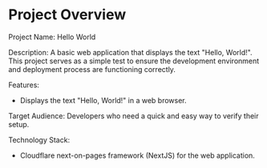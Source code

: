 # Project Overview

Project Name: Hello World

Description: A basic web application that displays the text "Hello, World!". This project serves as a simple test to ensure the development environment and deployment process are functioning correctly.

Features:

*   Displays the text "Hello, World!" in a web browser.

Target Audience: Developers who need a quick and easy way to verify their setup.

Technology Stack:

*   Cloudflare next-on-pages framework (NextJS) for the web application.